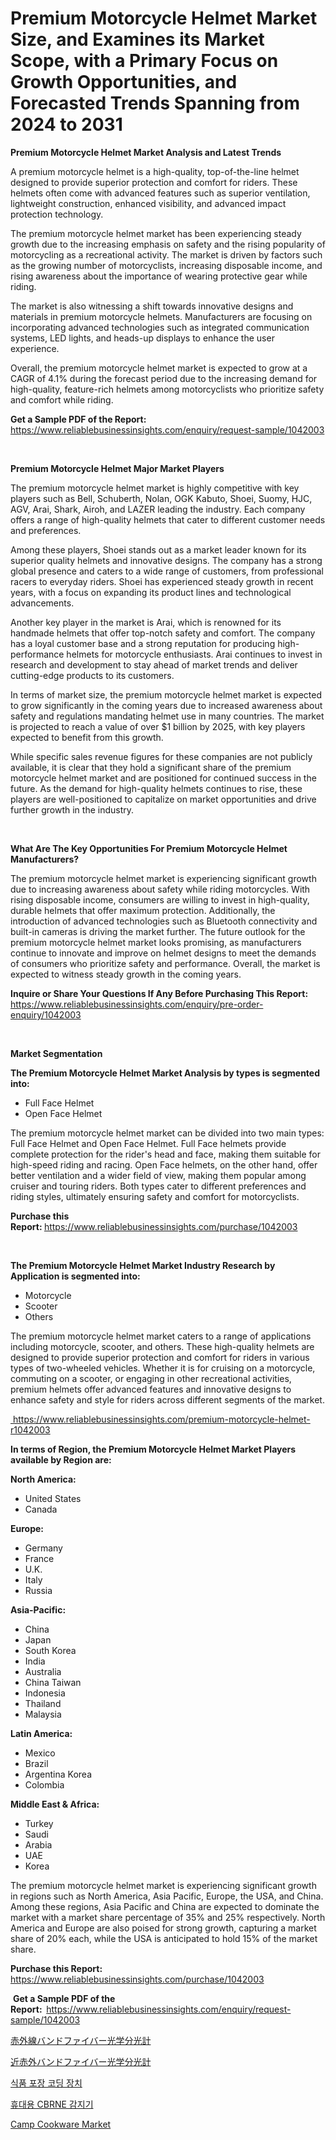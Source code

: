 <p><h1>Premium Motorcycle Helmet Market Size, and Examines its Market Scope, with a Primary Focus on Growth Opportunities, and Forecasted Trends Spanning from 2024 to 2031</h1></p><p><strong>Premium Motorcycle Helmet Market Analysis and Latest Trends</strong></p>
<p><p>A premium motorcycle helmet is a high-quality, top-of-the-line helmet designed to provide superior protection and comfort for riders. These helmets often come with advanced features such as superior ventilation, lightweight construction, enhanced visibility, and advanced impact protection technology.</p><p>The premium motorcycle helmet market has been experiencing steady growth due to the increasing emphasis on safety and the rising popularity of motorcycling as a recreational activity. The market is driven by factors such as the growing number of motorcyclists, increasing disposable income, and rising awareness about the importance of wearing protective gear while riding.</p><p>The market is also witnessing a shift towards innovative designs and materials in premium motorcycle helmets. Manufacturers are focusing on incorporating advanced technologies such as integrated communication systems, LED lights, and heads-up displays to enhance the user experience.</p><p>Overall, the premium motorcycle helmet market is expected to grow at a CAGR of 4.1% during the forecast period due to the increasing demand for high-quality, feature-rich helmets among motorcyclists who prioritize safety and comfort while riding.</p></p>
<p><strong>Get a Sample PDF of the Report:&nbsp;</strong> <a href="https://www.reliablebusinessinsights.com/enquiry/request-sample/1042003">https://www.reliablebusinessinsights.com/enquiry/request-sample/1042003</a></p>
<p>&nbsp;</p>
<p><strong>Premium Motorcycle Helmet Major Market Players</strong></p>
<p><p>The premium motorcycle helmet market is highly competitive with key players such as Bell, Schuberth, Nolan, OGK Kabuto, Shoei, Suomy, HJC, AGV, Arai, Shark, Airoh, and LAZER leading the industry. Each company offers a range of high-quality helmets that cater to different customer needs and preferences.</p><p>Among these players, Shoei stands out as a market leader known for its superior quality helmets and innovative designs. The company has a strong global presence and caters to a wide range of customers, from professional racers to everyday riders. Shoei has experienced steady growth in recent years, with a focus on expanding its product lines and technological advancements.</p><p>Another key player in the market is Arai, which is renowned for its handmade helmets that offer top-notch safety and comfort. The company has a loyal customer base and a strong reputation for producing high-performance helmets for motorcycle enthusiasts. Arai continues to invest in research and development to stay ahead of market trends and deliver cutting-edge products to its customers.</p><p>In terms of market size, the premium motorcycle helmet market is expected to grow significantly in the coming years due to increased awareness about safety and regulations mandating helmet use in many countries. The market is projected to reach a value of over $1 billion by 2025, with key players expected to benefit from this growth.</p><p>While specific sales revenue figures for these companies are not publicly available, it is clear that they hold a significant share of the premium motorcycle helmet market and are positioned for continued success in the future. As the demand for high-quality helmets continues to rise, these players are well-positioned to capitalize on market opportunities and drive further growth in the industry.</p></p>
<p>&nbsp;</p>
<p><strong>What Are The Key Opportunities For Premium Motorcycle Helmet Manufacturers?</strong></p>
<p><p>The premium motorcycle helmet market is experiencing significant growth due to increasing awareness about safety while riding motorcycles. With rising disposable income, consumers are willing to invest in high-quality, durable helmets that offer maximum protection. Additionally, the introduction of advanced technologies such as Bluetooth connectivity and built-in cameras is driving the market further. The future outlook for the premium motorcycle helmet market looks promising, as manufacturers continue to innovate and improve on helmet designs to meet the demands of consumers who prioritize safety and performance. Overall, the market is expected to witness steady growth in the coming years.</p></p>
<p><strong>Inquire or Share Your Questions If Any Before Purchasing This Report:</strong> <a href="https://www.reliablebusinessinsights.com/enquiry/pre-order-enquiry/1042003">https://www.reliablebusinessinsights.com/enquiry/pre-order-enquiry/1042003</a></p>
<p>&nbsp;</p>
<p><strong>Market Segmentation</strong></p>
<p><strong>The Premium Motorcycle Helmet Market Analysis by types is segmented into:</strong></p>
<p><ul><li>Full Face Helmet</li><li>Open Face Helmet</li></ul></p>
<p><p>The premium motorcycle helmet market can be divided into two main types: Full Face Helmet and Open Face Helmet. Full Face helmets provide complete protection for the rider's head and face, making them suitable for high-speed riding and racing. Open Face helmets, on the other hand, offer better ventilation and a wider field of view, making them popular among cruiser and touring riders. Both types cater to different preferences and riding styles, ultimately ensuring safety and comfort for motorcyclists.</p></p>
<p><strong>Purchase this Report:&nbsp;</strong><a href="https://www.reliablebusinessinsights.com/purchase/1042003">https://www.reliablebusinessinsights.com/purchase/1042003</a></p>
<p>&nbsp;</p>
<p><strong>The Premium Motorcycle Helmet Market Industry Research by Application is segmented into:</strong></p>
<p><ul><li>Motorcycle</li><li>Scooter</li><li>Others</li></ul></p>
<p><p>The premium motorcycle helmet market caters to a range of applications including motorcycle, scooter, and others. These high-quality helmets are designed to provide superior protection and comfort for riders in various types of two-wheeled vehicles. Whether it is for cruising on a motorcycle, commuting on a scooter, or engaging in other recreational activities, premium helmets offer advanced features and innovative designs to enhance safety and style for riders across different segments of the market.</p></p>
<p><a href="https://www.reliablebusinessinsights.com/premium-motorcycle-helmet-r1042003">&nbsp;https://www.reliablebusinessinsights.com/premium-motorcycle-helmet-r1042003</a></p>
<p><strong>In terms of Region, the Premium Motorcycle Helmet Market Players available by Region are:</strong></p>
<p>
    <p> <strong> North America: </strong>
        <ul>
            <li>United States</li>
            <li>Canada</li>
        </ul>
        </p> 
    <p> <strong> Europe: </strong>
        <ul>
            <li>Germany</li>
            <li>France</li>
            <li>U.K.</li>
            <li>Italy</li>
            <li>Russia</li>
        </ul>
        </p> 
    <p> <strong> Asia-Pacific: </strong>
        <ul>
            <li>China</li>
            <li>Japan</li>
            <li>South Korea</li>
            <li>India</li>
            <li>Australia</li>
            <li>China Taiwan</li>
            <li>Indonesia</li>
            <li>Thailand</li>
            <li>Malaysia</li>
        </ul>
        </p> 
    <p> <strong> Latin America: </strong>
        <ul>
            <li>Mexico</li>
            <li>Brazil</li>
            <li>Argentina Korea</li>
            <li>Colombia</li>
        </ul>
        </p> 
    <p> <strong> Middle East & Africa: </strong>
        <ul>
            <li>Turkey</li>
            <li>Saudi</li>
            <li>Arabia</li>
            <li>UAE</li>
            <li>Korea</li>
        </ul>
    </p>
    </p>
<p><p>The premium motorcycle helmet market is experiencing significant growth in regions such as North America, Asia Pacific, Europe, the USA, and China. Among these regions, Asia Pacific and China are expected to dominate the market with a market share percentage of 35% and 25% respectively. North America and Europe are also poised for strong growth, capturing a market share of 20% each, while the USA is anticipated to hold 15% of the market share.</p></p>
<p><strong>Purchase this Report: </strong><a href="https://www.reliablebusinessinsights.com/purchase/1042003">https://www.reliablebusinessinsights.com/purchase/1042003</a></p>
<p>&nbsp;<strong>Get a Sample PDF of the Report:&nbsp;&nbsp;</strong><a href="https://www.reliablebusinessinsights.com/enquiry/request-sample/1042003">https://www.reliablebusinessinsights.com/enquiry/request-sample/1042003</a></p>
<p><strong></strong></p>
<p><p><a href="https://github.com/VinceMarvin1/Market-Research-Report-List-1/blob/main/4149648141383.md">赤外線バンドファイバー光学分光計</a></p><p><a href="https://github.com/DayanaRunolfsdottir/Market-Research-Report-List-1/blob/main/5312643141384.md">近赤外バンドファイバー光学分光計</a></p><p><a href="https://medium.com/@edenger98079sgb/%EC%8B%9D%ED%92%88-%ED%8F%AC%EC%9E%A5-%EC%BD%94%EB%94%A9-%EC%9E%A5%EC%B9%98-%EC%8B%9C%EC%9E%A5%EC%9D%80-2024%EB%85%84%EB%B6%80%ED%84%B0-2031%EB%85%84%EA%B9%8C%EC%A7%80-%EC%84%B1%EC%9E%A5-%EC%A0%84%EB%A7%9D%EC%9D%84-%EB%B3%B4%EC%9D%B4%EB%A9%B0-%EC%8B%9C%EC%9E%A5-%EB%8F%99%ED%96%A5-%EB%B6%84%EC%84%9D%EC%9D%80-%EC%9D%91%EC%9A%A9-%ED%94%84%EB%A1%9C%EA%B7%B8%EB%9E%A8-%EC%A7%80%EC%97%AD%EC%A0%81-%EC%A0%84%EB%A7%9D-%EB%B0%8F-%EC%88%98%EC%9D%B5%EC%9D%84-%EC%A4%91%EC%8B%AC%EC%9C%BC%EB%A1%9C-11-cagr%EB%A1%9C-%EA%B3%84%ED%9A%8D-%EC%A4%91%EC%9E%85%EB%8B%88%EB%8B%A4-be42fb0da7a5">식품 포장 코딩 장치</a></p><p><a href="https://github.com/DavidRobb19/Market-Research-Report-List-1/blob/main/7696990149238.md">휴대용 CBRNE 감지기</a></p><p><a href="https://github.com/maudAbbott7/Market-Research-Report-List-1/blob/main/camp-cookware-market.md">Camp Cookware Market</a></p></p>